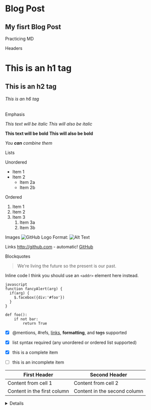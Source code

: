 # Blog Post
## My fisrt Blog Post

Practicing MD

Headers

# This is an h1 tag
## This is an h2 tag
###### This is an h6 tag

Emphasis

*This text will be italic*
_This will also be italic_

**This text will be bold**
__This will also be bold__

_You **can** combine them_

Lists

Unordered
* Item 1
* Item 2
  * Item 2a
  * Item 2b
  
  
Ordered
1. Item 1
1. Item 2
1. Item 3
   1. Item 3a
   1. Item 3b

Images
![GitHub Logo](/images/logo.png)
Format: ![Alt Text](url)

Links
http://github.com - automatic!
[GitHub](http://github.com)


Blockquotes
> We're living the future so
> the present is our past.

Inline code
I think you should use an
`<addr>` element here instead.


```
javascript
function fancyAlert(arg) {
  if(arg) {
    $.facebox({div:'#foo'})
  }
}
```
    def foo():
        if not bar:
            return True

- [x] @mentions, #refs, [links](), **formatting**, and <del>tags</del> supported
- [x] list syntax required (any unordered or ordered list supported)
- [x] this is a complete item
- [ ] this is an incomplete item


First Header | Second Header
------------ | -------------
Content from cell 1 | Content from cell 2
Content in the first column | Content in the second column

<details>
 12312312312321321321321321321321321321321321321321321321321321333333333333333333333333333333333333333333333333333333333333333333333333333333333333333333333333333
</details>


